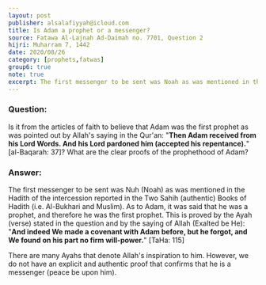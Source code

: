 ```yaml
---
layout: post
publisher: alsalafiyyah@icloud.com
title: Is Adam a prophet or a messenger?
source: Fatawa Al-Lajnah Ad-Daimah no. 7701, Question 2
hijri: Muharram 7, 1442
date: 2020/08/26
category: [prophets,fatwas]
group6: true
note: true
excerpt: The first messenger to be sent was Noah as was mentioned in the Hadith of the intercession reported in the Two authentic Books of Hadith.
---
```


### Question:
Is it from the articles of faith to believe that Adam was the first prophet as was pointed out by Allah's saying in the Qur'an: "**Then Adam received from his Lord Words. And his Lord pardoned him (accepted his repentance).**" [al-Baqarah: 37]? What are the clear proofs of the prophethood of Adam?

### Answer: 
The first messenger to be sent was Nuh (Noah) as was mentioned in the Hadith of the intercession reported in the Two Sahih (authentic) Books of Hadith (i.e. Al-Bukhari and Muslim). As to Adam, it was said that he was a prophet, and therefore he was the first prophet. This is proved by the Ayah (verse) stated in the question and by the saying of Allah (Exalted be He): "**And indeed We made a covenant with Adam before, but he forgot, and We found on his part no firm will-power.**" [TaHa: 115]

There are many Ayahs that denote Allah's inspiration to him. However, we do not have an explicit and authentic proof that confirms that he is a messenger (peace be upon him).

